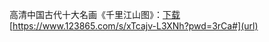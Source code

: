 高清中国古代十大名画《千里江山图》：[下载](https://www.123865.com/s/xTcajv-L3XNh?pwd=3rCa#)
[https://www.123865.com/s/xTcajv-L3XNh?pwd=3rCa#](url)